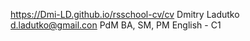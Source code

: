 https://Dmi-LD.github.io/rsschool-cv/cv
Dmitry Ladutko
d.ladutko@gmail.con
PdM 
BA, SM, PM
English - C1
